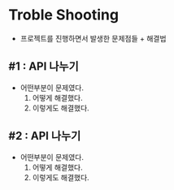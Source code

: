 # Troble Shooting
- 프로젝트를 진행하면서 발생한 문제점들 + 해결법

## #1 : API 나누기 
- 어떤부분이 문제였다.
  1. 어떻게 해결했다. 
  2. 이렇게도 해결했다.

## #2 : API 나누기 
- 어떤부분이 문제였다.
    1. 어떻게 해결했다.
    2. 이렇게도 해결했다.